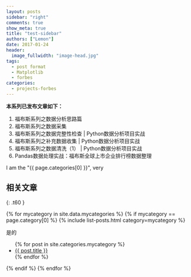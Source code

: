 ```yaml
---
layout: posts
sidebar: "right"
comments: true
show_meta: true
title: "test-sidebar"
authors: ["Lemon"]
date: 2017-01-24
header:
  image_fullwidth: "image-head.jpg"
tags:
  - post format
  - Matplotlib
  - forbes
categories:
  - projects-forbes
---
```




**本系列已发布文章如下：**
1. 福布斯系列之数据分析思路篇
1. 福布斯系列之数据采集
1. 福布斯系列之数据完整性检查 \| Python数据分析项目实战
1. 福布斯系列之补充数据收集 \| Python数据分析项目实战
1. 福布斯系列之数据清洗（1） \| Python数据分析项目实战
1. Pandas数据处理实战：福布斯全球上市企业排行榜数据整理


I am the "{{ page.categories[0] }}", very

## 相关文章
{: .t60 }

{% for mycategory in site.data.mycategories %}
{% if mycategory == page.category[0] %}
{% include list-posts.html category=mycategory %}

是的

<ul>
    {% for post in site.categories.mycategory %}
    <li><a href="{{ site.url }}{{ site.baseurl }}{{ post.url }}">{{ post.title }}</a></li>
    {% endfor %}
</ul>

{% endif %}
{% endfor %}
